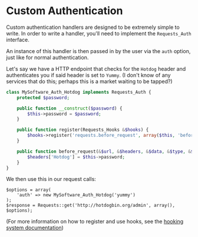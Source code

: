 Custom Authentication
=====================
Custom authentication handlers are designed to be extremely simple to write.
In order to write a handler, you'll need to implement the `Requests_Auth`
interface.

An instance of this handler is then passed in by the user via the `auth`
option, just like for normal authentication.

Let's say we have a HTTP endpoint that checks for the `Hotdog` header and
authenticates you if said header is set to `Yummy`. (I don't know of any
services that do this; perhaps this is a market waiting to be tapped?)

```php
class MySoftware_Auth_Hotdog implements Requests_Auth {
	protected $password;

	public function __construct($password) {
		$this->password = $password;
	}

	public function register(Requests_Hooks &$hooks) {
		$hooks->register('requests.before_request', array($this, 'before_request'));
	}

	public function before_request(&$url, &$headers, &$data, &$type, &$options) {
		$headers['Hotdog'] = $this->password;
	}
}
```

We then use this in our request calls:

```
$options = array(
	'auth' => new MySoftware_Auth_Hotdog('yummy')
);
$response = Requests::get('http://hotdogbin.org/admin', array(), $options);
```

(For more information on how to register and use hooks, see the [hooking
system documentation][hooks])

[hooks]: hooks.md